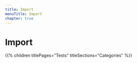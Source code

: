 ```yaml
---
title: Import
menuTitle: Import
chapter: true
---
```


# Import

{{% children titlePages="Tests" titleSections="Categories" %}}
